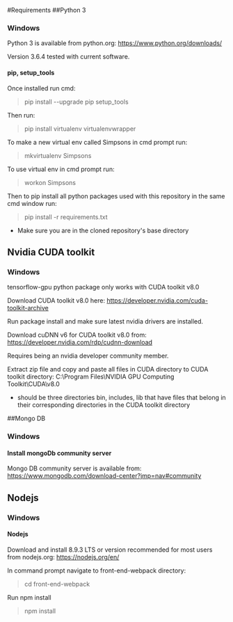 #Requirements
##Python 3
### Windows
Python 3 is available from python.org:
https://www.python.org/downloads/

Version 3.6.4 tested with current software.

#### pip, setup_tools
Once installed run cmd:
>pip install --upgrade pip setup_tools

Then run:
>pip install virtualenv virtualenvwrapper

To make a new virtual env called Simpsons in cmd prompt run:
> mkvirtualenv Simpsons

To use virtual env in cmd prompt run:
> workon Simpsons

Then to pip install all python packages used with this repository in the same cmd window run:
> pip install -r requirements.txt

* Make sure you are in the cloned repository's base directory

## Nvidia CUDA toolkit
### Windows
tensorflow-gpu python package only works with CUDA toolkit v8.0

Download CUDA toolkit v8.0 here:
https://developer.nvidia.com/cuda-toolkit-archive

Run package install and make sure latest nvidia drivers are installed.

Download cuDNN v6 for CUDA toolkit v8.0 from:
https://developer.nvidia.com/rdp/cudnn-download

Requires being an nvidia developer community member.

Extract zip file and copy and paste all files in CUDA directory to CUDA toolkit directory:
C:\Program Files\NVIDIA GPU Computing Toolkit\CUDA\v8.0

* should be three directories bin, includes, lib that have files that belong in their corresponding directories in the CUDA toolkit directory

##Mongo DB
### Windows
#### Install mongoDb community server
Mongo DB community server is available from:
https://www.mongodb.com/download-center?jmp=nav#community

## Nodejs
### Windows
#### Nodejs
Download and install 8.9.3 LTS or version recommended for most users from nodejs.org:
https://nodejs.org/en/

In command prompt navigate to front-end-webpack directory:
> cd front-end-webpack

Run npm install
> npm install
